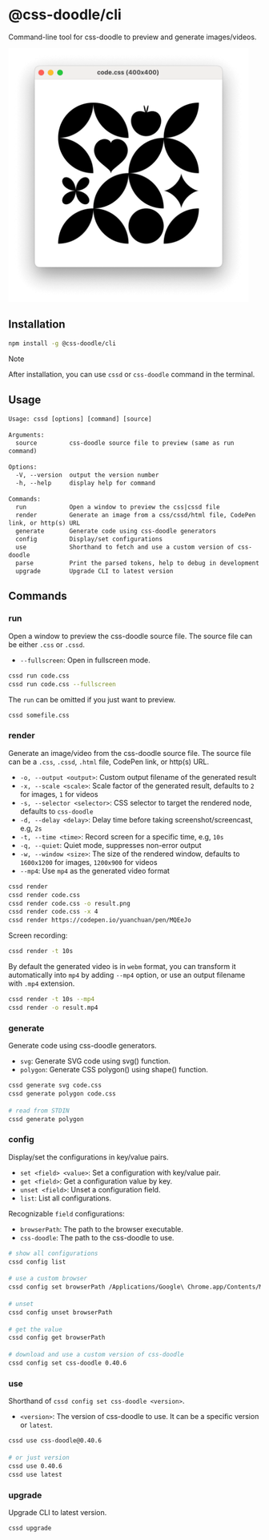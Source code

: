 # @css-doodle/cli

Command-line tool for css-doodle to preview and generate images/videos.

<img src="screenshot/preview.png" width="480px" alt="screenshot" />

## Installation

```bash
npm install -g @css-doodle/cli
```

>[!NOTE]
> After installation, you can use `cssd` or `css-doodle` command in the terminal.

## Usage

```console
Usage: cssd [options] [command] [source]

Arguments:
  source         css-doodle source file to preview (same as run command)

Options:
  -V, --version  output the version number
  -h, --help     display help for command

Commands:
  run            Open a window to preview the css|cssd file
  render         Generate an image from a css/cssd/html file, CodePen link, or http(s) URL
  generate       Generate code using css-doodle generators
  config         Display/set configurations
  use            Shorthand to fetch and use a custom version of css-doodle
  parse          Print the parsed tokens, help to debug in development
  upgrade        Upgrade CLI to latest version
```

## Commands

### run
Open a window to preview the css-doodle source file. The source file can be either `.css` or `.cssd`.

* `--fullscreen`: Open in fullscreen mode.

```bash
cssd run code.css
cssd run code.css --fullscreen
```

The `run` can be omitted if you just want to preview.

```bash
cssd somefile.css
```

### render
Generate an image/video from the css-doodle source file.
The source file can be a `.css`, `.cssd`, `.html` file, CodePen link, or http(s) URL.

* `-o, --output <output>`:      Custom output filename of the generated result
* `-x, --scale <scale>`:        Scale factor of the generated result, defaults to `2` for images, `1` for videos
* `-s, --selector <selector>`:  CSS selector to target the rendered node, defaults to `css-doodle`
* `-d, --delay <delay>`:        Delay time before taking screenshot/screencast, e.g, `2s`
* `-t, --time <time>`:          Record screen for a specific time, e.g, `10s`
* `-q, --quiet`:                Quiet mode, suppresses non-error output
* `-w, --window <size>`:        The size of the rendered window, defaults to `1600x1200` for images, `1200x900` for videos
* `--mp4`:                      Use `mp4` as the generated video format


```bash
cssd render
cssd render code.css
cssd render code.css -o result.png
cssd render code.css -x 4
cssd render https://codepen.io/yuanchuan/pen/MQEeJo
```

Screen recording:

```bash
cssd render -t 10s
```

By default the generated video is in `webm` format,
you can transform it automatically into `mp4` by adding `--mp4` option,
or use an output filename with `.mp4` extension.

```bash
cssd render -t 10s --mp4
cssd render -o result.mp4
```

### generate

Generate code using css-doodle generators.

* `svg`: Generate SVG code using svg() function.
* `polygon`: Generate CSS polygon() using shape() function.

```bash
cssd generate svg code.css
cssd generate polygon code.css

# read from STDIN
cssd generate polygon
```

### config

Display/set the configurations in key/value pairs.

* `set <field> <value>`: Set a configuration with key/value pair.
* `get <field>`: Get a configuration value by key.
* `unset <field>`: Unset a configuration field.
* `list`: List all configurations.

Recognizable `field` configurations:

* `browserPath`: The path to the browser executable.
* `css-doodle`: The path to the css-doodle to use.

```bash
# show all configurations
cssd config list

# use a custom browser
cssd config set browserPath /Applications/Google\ Chrome.app/Contents/MacOS/Google\ Chrome

# unset
cssd config unset browserPath

# get the value
cssd config get browserPath

# download and use a custom version of css-doodle
cssd config set css-doodle 0.40.6
```

### use
Shorthand of `cssd config set css-doodle <version>`.

* `<version>`: The version of css-doodle to use. It can be a specific version or `latest`.

```bash
cssd use css-doodle@0.40.6

# or just version
cssd use 0.40.6
cssd use latest
```

### upgrade
Upgrade CLI to latest version.

```bash
cssd upgrade
```
